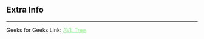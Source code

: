 <style>
a:link {
    color: #90ee90;
}
a:visited{
    color: #ffaeb9;
}
a:hover{
    color: #B22222;
}
</style>

## Extra Info

-----

<!-- Geeks for Geeks Link: [**AVL Tree**][G4GLink] -->

<!-- [G4GLink]: https://www.w3schools.com/dsa/dsa_data_avltrees.php -->

Geeks for Geeks Link:
<a href="https://www.w3schools.com/dsa/dsa_data_avltrees.php" target="_blank">AVL Tree</a>
